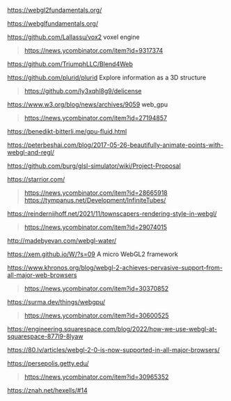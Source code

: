 https://webgl2fundamentals.org/

https://webglfundamentals.org/

https://github.com/Lallassu/vox2 voxel engine
> https://news.ycombinator.com/item?id=9317374

https://github.com/TriumphLLC/Blend4Web

https://github.com/plurid/plurid Explore information as a 3D structure
> https://github.com/ly3xqhl8g9/delicense

https://www.w3.org/blog/news/archives/9059 web_gpu
> https://news.ycombinator.com/item?id=27194857

https://benedikt-bitterli.me/gpu-fluid.html

https://peterbeshai.com/blog/2017-05-26-beautifully-animate-points-with-webgl-and-regl/

https://github.com/burg/glsl-simulator/wiki/Project-Proposal

https://starrior.com/
> https://news.ycombinator.com/item?id=28665918 
> https://tympanus.net/Development/InfiniteTubes/

https://reindernijhoff.net/2021/11/townscapers-rendering-style-in-webgl/
> https://news.ycombinator.com/item?id=29074015

http://madebyevan.com/webgl-water/

https://xem.github.io/W/?s=09 A micro WebGL2 framework

https://www.khronos.org/blog/webgl-2-achieves-pervasive-support-from-all-major-web-browsers
> https://news.ycombinator.com/item?id=30370852

https://surma.dev/things/webgpu/
> https://news.ycombinator.com/item?id=30600525

https://engineering.squarespace.com/blog/2022/how-we-use-webgl-at-squarespace-877l9-8lyaw

https://80.lv/articles/webgl-2-0-is-now-supported-in-all-major-browsers/

https://persepolis.getty.edu/
> https://news.ycombinator.com/item?id=30965352

https://znah.net/hexells/#14
> 


